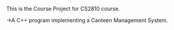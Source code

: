 This is the Course Project for CS2810 course.

->A C++ program implementing a Canteen Management System.
